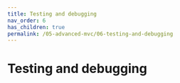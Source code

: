 ```yaml
---
title: Testing and debugging
nav_order: 6
has_children: true
permalink: /05-advanced-mvc/06-testing-and-debugging
---
```

# Testing and debugging

